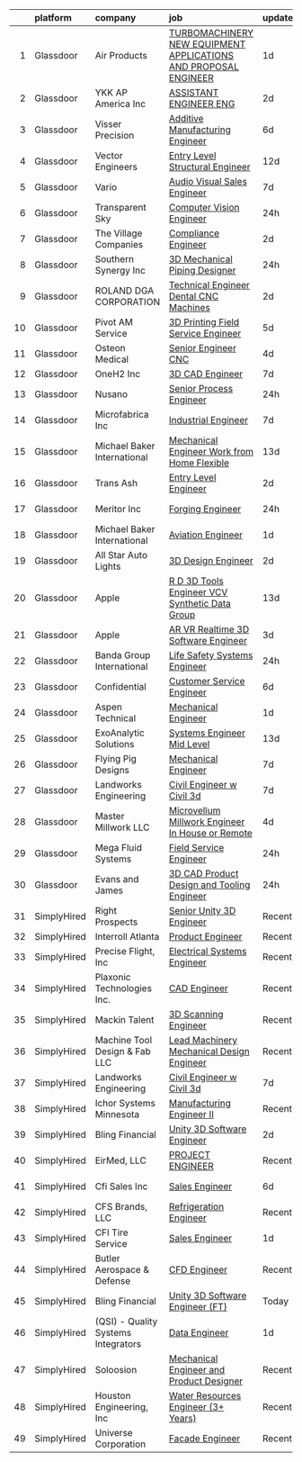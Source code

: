 

|    | platform    | company                             | job                                                                                                                                                                                                                                                                                                                                                                                                                                                                                                                                                                                                                                                                                                                                                                                                                                                                                                                                                                                                                                                                                                                                                                                                                                                                                                                                                                                 | update_time   | location             |
|---:|:------------|:------------------------------------|:------------------------------------------------------------------------------------------------------------------------------------------------------------------------------------------------------------------------------------------------------------------------------------------------------------------------------------------------------------------------------------------------------------------------------------------------------------------------------------------------------------------------------------------------------------------------------------------------------------------------------------------------------------------------------------------------------------------------------------------------------------------------------------------------------------------------------------------------------------------------------------------------------------------------------------------------------------------------------------------------------------------------------------------------------------------------------------------------------------------------------------------------------------------------------------------------------------------------------------------------------------------------------------------------------------------------------------------------------------------------------------|:--------------|:---------------------|
|  1 | Glassdoor   | Air Products                        | [TURBOMACHINERY   NEW EQUIPMENT APPLICATIONS AND PROPOSAL ENGINEER](https://www.glassdoor.com/partner/jobListing.htm?pos=117&ao=1110586&s=58&guid=00000181b36b75da9d937ed2728a9aa1&src=GD_JOB_AD&t=SR&vt=w&cs=1_314c74b7&cb=1656572573598&jobListingId=1007969130545&cpc=ECF50B846154F74F&jrtk=3-0-1g6pmmtgugajt801-1g6pmmtheghqt800-4e06a72ea2d98978--6NYlbfkN0AEVkFsOi_nmqAnuT6w7H761lIqN12_Jd97PaERi9O1flMFGPUqzjLB-G4-qZ4Fs8N5GEPiAmRLWYEHZyRKf3ViL0uoOnXNbIC8_SykOhXuWPiotFbFQX6ZhKujJcYRn62md0LCeHoMobUyAPcBm7DQ8f7IrwKAtFGdGGw0Ezde-X-dVkfvAuwLacVapbvc_kUZGXitFdxaV5R19IahroodneZGsNd4616UH_vhZYNuQ0R7IqeDmohjWLuvONMHEeZIXLC1MEftJMPMIZ2MfUTxivL3W6CdGU-5XKLc8igECKdUPAfJAjD64b7mHIkjzGVRBynW2pzAXXWoYYZHU5iI0MlcmwTjd2bi6aKrFuWEhW9KrkrvaD5wxad03ah2oPSkVNB296uxRh-x-P4oBqGj0ao8KZPzPs6B_YoFDpfoE3JXCD2NvYK48szKiw9q9fH4cUZKYZF61o--J6v2g0JNVswsYPrxjJwoFN17nBG1uGmOrLe7PcJ06AMjC-LBieKD3xRh829321UpZJH7fi36PQUNvDFYOioi8MveFhiwMomx8ulNFWdnPdsexmrnq_rcbifYyqFV4i27y1Ugll-oMwAoEnBjsvmVIZ4q7lHNKg%3D%3D)                                                                                                                                                                                                                                                                                                                                                                 | 1d            | Bethlehem, PA        |
|  2 | Glassdoor   | YKK AP America Inc                  | [ASSISTANT ENGINEER  ENG](https://www.glassdoor.com/partner/jobListing.htm?pos=120&ao=1110586&s=58&guid=00000181b36b75da9d937ed2728a9aa1&src=GD_JOB_AD&t=SR&vt=w&ea=1&cs=1_116be587&cb=1656572573598&jobListingId=1007965770496&cpc=F1339989C5CB8906&jrtk=3-0-1g6pmmtgugajt801-1g6pmmtheghqt800-48b51911692628fd--6NYlbfkN0BI31bWweEZYPXGNOwm7i37MOIPyHxVFdbdfjr5mbKJffvKON_c3ZovQhkM2eTgpmDowD2cIJd4VszA8fDUG7qB6tL_FPhjHj1uVC1VyIW89VpMlAg7xwTg978uuM0UsmHlEtrBu3MwUghd_89MGjo_t6v3Wkdjhj2NFBYT-jLEKcYtexUF6vp194pcXcjJsIhX0pxqX7dVmXW5VYZmOwuRsI5oMj1_0d3R4t5RK2v2TEB_m7u4mpGm4Qa2FnSuUfztSlDSsoVFvQZghbcYhJco2ilO_7-1IL_NkRpAIri-lAIdROpkig3DBvfPhtHxyl6yzdwDWdDChhwQ8ZKi1KvQWUXMPzXJ_7uJVRVEn25ooDezP5BNMXM-RN-mxf83d9eVH14EV_AEZCX_pXPu8SOgAKnE5uNR0By_DjQvuMIKer1-amfAT2iVk7tIdmADu_8iRhGoLHpshtV1NAboZ_teUQGnjCENuE0-w-EkeAChP5mRd9oWPpcHQAgVHGyxTXLhmq97wq0x5g%3D%3D)                                                                                                                                                                                                                                                                                                                                                                                                                                                                                                      | 2d            | Austell, GA          |
|  3 | Glassdoor   | Visser Precision                    | [Additive Manufacturing Engineer](https://www.glassdoor.com/partner/jobListing.htm?pos=129&ao=1110586&s=58&guid=00000181b36b75da9d937ed2728a9aa1&src=GD_JOB_AD&t=SR&vt=w&ea=1&cs=1_86bea9a5&cb=1656572573599&jobListingId=1007959851143&cpc=76BDADE3D6D9A820&jrtk=3-0-1g6pmmtgugajt801-1g6pmmtheghqt800-1b143b763c2ed193--6NYlbfkN0APToHrk7ILONyRglvlT3LJMO76dZGJsKlG8WQjsY8CqwypV_UwhZFY9VB4XjNAFXIF7B2J5aLrHkSYRZrl-TgiaiSB8uxxWPidEHcaZzDXonoujaCvlKpljCW8bOEnD5WhwYwFn7uFR9YlHOvdPTmHF6xfiUUr7M6zinwH0ZCUuWYBxTQqlifYmGZ_mOznfMXXHSJ8f4GO95zkoRCHC4B4bYr8pKsfQwfKgqaQgdMLoLmfHtr6Y4gXOm1QhEu700A8rGzqnL_fxgbzUdxfR2ELzI9Q8LYXpVSOAbTgUJ4-YkjSkMgHy_nC6NUKrQltQINrfKVzX6DhMY7nvKD_ZY7etiy36sSmBKs61C8l3zqs2VmjNToc6mmXpCsnByQ4qAs-kSzp_cA1Pddb_1PZY7sHX_Hbivg5OI10IDAMfISbdyf55aYzLbjwOSfuuK22zHOMjW5-2-f6l8ep57vz6Jei_468eouq1D3SkU86N4UlzQmM3Nh02Pdep5IFPtll3MJdFoucNQedug%3D%3D)                                                                                                                                                                                                                                                                                                                                                                                                                                                                                              | 6d            | Denver, CO           |
|  4 | Glassdoor   | Vector Engineers                    | [Entry Level Structural Engineer](https://www.glassdoor.com/partner/jobListing.htm?pos=104&ao=1110586&s=58&guid=00000181b36b75da9d937ed2728a9aa1&src=GD_JOB_AD&t=SR&vt=w&ea=1&cs=1_e381b94e&cb=1656572573596&jobListingId=1007947821583&cpc=DEDDE6F097155CF1&jrtk=3-0-1g6pmmtgugajt801-1g6pmmtheghqt800-26cbeb110c126e98--6NYlbfkN0C2ruSLbldHgJRxGqX58M4ekFWuaOJ1Xy3nZgzYPyc2Kz6crGAHlAQb-8CeQ9AT4EPo-K8-XoH6sZY8Fd-tYZiyzfhQ-a0F7gGwoh0eemrz2H0tz3EbMwur409SpsrpSFIKQskoayJInZx9Sg51VGGebyZTu_KeW8B3N67a7NFR_Qx4tnewXNtuyG7xSnt7bzwPp3LP2ReuJbLz8Mbo-onYnCE_4jRthJeViBsfa9Tc0-Xk_f-QSaKTGj0Ptn-L6MM0fL88k3CcEtyzk-dk4dQHy7eoX8WHkO1f0yT3RjXclbtogb2pK6pkmtHFenOQ613xoUhXVnVVHmzJCyvYYspkTnCeTRJvWk_v4evn6xL0l45aO8sxFgwaFAE6c3vNolSCOcC2HOMSwIEnzZGJjRG2uugpnACi9FJlDqIpkDLTiURnKIsO5G9iXJXu2IZ-T-WgCZIyu9FxYzmAQ9iReKAXlg0mhDrK3BNA-h3qWhqxvG-kBcYdQhds6pcMHmZ4fzgKjUo6AOf-oBuH62T4PAbmv4WmypN8DYI%3D)                                                                                                                                                                                                                                                                                                                                                                                                                                                                            | 12d           | Draper, UT           |
|  5 | Glassdoor   | Vario                               | [Audio Visual Sales Engineer](https://www.glassdoor.com/partner/jobListing.htm?pos=112&ao=1110586&s=58&guid=00000181b36b75da9d937ed2728a9aa1&src=GD_JOB_AD&t=SR&vt=w&ea=1&cs=1_822e6860&cb=1656572573598&jobListingId=1007957200554&cpc=400F6699ECADBFC6&jrtk=3-0-1g6pmmtgugajt801-1g6pmmtheghqt800-1cd875a76430fbde--6NYlbfkN0A4hgeKHdLyHgzaskNEvl2xXMVaueUT71iJOYpLYISQUMokOAxkb6e4txPs6f_S0ebvVT7mjiRIXvY5BrDZHvuKSsr0IpYfoC1TsAC_ZQuScOAhnEr9Rz-GRhmj27X-NIXUH769hQWDtwZmq8aVdcyqDKSjiBY_YyXgHRRdAo-w6Uv0R33OrIb4W-BpGXjT4kt1cZjzJ45IXga_7f3zx2c4oc2q_3ZVDh-O6Q3RaPwimIs3IYHCDkyi1rd8pVsLLWI8E1kDqNUXRbjp-DMXjK3y9Td8xKzPppslDRh4562O_1XOvgUsqL3stFPddyRrE1-6PxEB7JI-9oTirVfnbWct4fwuaFKsVB7BBHX9f5pButZW97O8SwIly1UaMDS93A5AH4em6BTggQmDilOtPLQJfKL1u-oGt0ZlC3d4nmplPrxzW1AopSIYKZMYpqbw1sjTaDTIBAjtRLr2G8_7cBNpX54vgFw-nojzkVuv1taymFkIZfiNMxdhhbW5UPzfdGFD4uXssYCBdg%3D%3D)                                                                                                                                                                                                                                                                                                                                                                                                                                                                                                  | 7d            | Remote               |
|  6 | Glassdoor   | Transparent Sky                     | [Computer Vision Engineer](https://www.glassdoor.com/partner/jobListing.htm?pos=124&ao=1110586&s=58&guid=00000181b36b75da9d937ed2728a9aa1&src=GD_JOB_AD&t=SR&vt=w&ea=1&cs=1_0f5cc058&cb=1656572573599&jobListingId=1007970834512&cpc=71532419B2302243&jrtk=3-0-1g6pmmtgugajt801-1g6pmmtheghqt800-a7866ba5308e0133--6NYlbfkN0DAwgduWqBP7ymGN-lTADpinz2i-23XbRAyg5ywqS-MDSdSZv42EfqfjQq5uKcnVmjWmaezyN2uX_RJEKhTHdjYCBFWchFkt5FFzG_vU9q9WYrgvrJfE2tqkykLgbbDFcd5zLFcp9DOQuwk7uG7MKCnQUjFaf1zurSE5NmiiYGQZqnSyOfh0FNCCGlpE-LoI7kKKcgS36mVmvdvtqWCdRLrkfkC6qI6GlP1zjIsquJ8osYfASXrusq64zDsCJDmiRAwXu26FatyXAaBxi2lo0uruJa5JGWRs9r-ANCY8YWW_tRTsCGyoU5rZVzb6HWG9MWxUyKyT0Yd4XifEph4O8_Jo-ejwg49LWAxYy_6mgL5DwQKKYqgqhR5tvAsV_VgDShjdzltbh50paI5mkx0nppmTWDwkvZTxnCCdJD3Bw30kjpWfYKwUhzxlG6J7bw8OguRqpOH-Rswk0SmBaGQCgQR0hhKJEPKlC-i0gFAIgDaQFXGfei5j-Zp35_42ehJ2YAyAHEBka4Ifg%3D%3D)                                                                                                                                                                                                                                                                                                                                                                                                                                                                                                     | 24h           | Albuquerque, NM      |
|  7 | Glassdoor   | The Village Companies               | [Compliance Engineer](https://www.glassdoor.com/partner/jobListing.htm?pos=105&ao=1110586&s=58&guid=00000181b36b75da9d937ed2728a9aa1&src=GD_JOB_AD&t=SR&vt=w&cs=1_fdd0cfae&cb=1656572573596&jobListingId=1007967366080&cpc=BA2FADFA383E202E&jrtk=3-0-1g6pmmtgugajt801-1g6pmmtheghqt800-beaa706f582c8dd8--6NYlbfkN0AGg1VZueiKT9tWCUHV5e2l2mcE5WYHjIZa47yRLtX7kiBeso7O08o1ImTAexH-5Fc-kJABLgOJOiffu-SjIUnvwqVTsnaCcbR8pazYVknqbPWn_X4Pwx5W4XkF3Cth75YhKCE8oyJREfWIOqp8gPqUNOdkf3taDZCmq0aCRPz6CatEr8RLoL3sOxFncOzabTNdT7DRsYM_nnfm-aKzK1T255lkg3LR4Csspb96IJzjOCBvHx3_czz2QTqLTm95nH2E8xBXDqUpUD0L4xHeKUETT96b0XlFb7BHM-eD1wGo_7ngx29KR2qbEJqizI3UcfyeRzKrKl6R3XGtHcVXVUjTeLNjQNjo8vPaSyNqV4GZtiSPVTZmgqBuEQY4Bfj8dozTHGkYgm22ywgW1ZBpm2FzomHUk1EHHUyMzBD3AQRz9fRafkghVE7XFr0vP6isw4ykyK32c4dv4SmaSVIO6oiPZL0StDg1oKNkCKuROuaxMLm4Wln9C0Vo0mOsPPpnWQ4BZmVBOelS6Ouyd7QQLU3M)                                                                                                                                                                                                                                                                                                                                                                                                                                                                                                           | 2d            | Green Bay, WI        |
|  8 | Glassdoor   | Southern Synergy  Inc               | [3D Mechanical Piping Designer](https://www.glassdoor.com/partner/jobListing.htm?pos=126&ao=1110586&s=58&guid=00000181b36b75da9d937ed2728a9aa1&src=GD_JOB_AD&t=SR&vt=w&ea=1&cs=1_fb17ca63&cb=1656572573599&jobListingId=1007971127924&cpc=74FD5BE86273CE52&jrtk=3-0-1g6pmmtgugajt801-1g6pmmtheghqt800-7f3280ff43c124bc--6NYlbfkN0AZiaPZyccuKjlre0e0RaBFeO48J0QExrO5hcuLctOVaIu_7Bvz8W8UENv_RUYHeezag_H9bQeY_M8AflhFjyqnvmB47Bnvxt33JU4-D0yeM4hO-nDM53TpsK9ZXfoaurCLdHxGWGIFMtCRNHhYqq1q0H-ZUYfvEH45Vbqv9fJr2i_Rbx5SqReweitl8YQgp3DmiQ2vRgmxZL1CwiCPVXMxnltSc5dHYb-TLqQp3mi2fQrgqgWh_cIgCw3RMadsLLnRNBCKvtLaWSfO71h2QbdVHduSemJ72i6sdeFqjMkjOzcLgmTtDPW0qBXoWgEDDyveTWeg1qohTTzkx9CQIC4cR84uJ5UGx__-P-FqR6iprPFRWQ_rv1V3EAJwSn0CUp4A9RgvP_dzLhtmjrGxOtR0P6-JjEeFpteBT16OYjjzHZNIwwJFFgPwiZy66TMCCOtRt5DDEwbIIcr4xlj4Mm_6FCaOx0V47Pk5V6t8dV1IlOMqwYUcEt2od7jMlOGqDnsDTZ4KIJ6gUQ%3D%3D)                                                                                                                                                                                                                                                                                                                                                                                                                                                                                                | 24h           | Decatur, AL          |
|  9 | Glassdoor   | ROLAND DGA CORPORATION              | [Technical Engineer  Dental CNC Machines](https://www.glassdoor.com/partner/jobListing.htm?pos=115&ao=1110586&s=58&guid=00000181b36b75da9d937ed2728a9aa1&src=GD_JOB_AD&t=SR&vt=w&ea=1&cs=1_cbca098a&cb=1656572573598&jobListingId=1007966701184&cpc=D1854919426062D1&jrtk=3-0-1g6pmmtgugajt801-1g6pmmtheghqt800-ccce008de342f90e--6NYlbfkN0AthqzQusMl8YOgigieeLUwq8L8rqIYCgJsh4h7V-_uQUzY564cL5oHFDhuxv6jmkqB0GniHrdzSqZBF-ZVIvenoxy1wHzrnYmGFq-AkOUh4gMG8EotvW-ef1T2rfKWh_PIjYueBw_H2ALesezizARRIhgUEnhMlyKwN2avnNq7a9CD1h2M6EhzjxbP7X0L3DXJkpOW792or6U3qkQOTy98w4pMyN02zDS7wlMO5nCPQUI_MDdmg_LVdr4ZFeBi0Rmu2Zw-iU1J0HW8e90U3sqKoET176VpMz0cgbQR_ZZqslxUN0gi-eu2cD90SGINYGxw1UNylT2nM-KxuasI5r0VWKaKIi1crjaQnypD2hpUnux-5l9qNoPxej-7t1zs80FPaJAjeQnYtgk41_D7JJuMGitMvWgM3guDR2hrlGtqjowWHanB-52Ohd-6vB2zAtk8K96-c7oeURHdvgzurcvWs9WwWIg8bKNCA1YNC-T3iPLctmFJxWPY2rwhzwwHMEmlj7XfOhoVIg%3D%3D)                                                                                                                                                                                                                                                                                                                                                                                                                                                                                      | 2d            | Florida              |
| 10 | Glassdoor   | Pivot AM Service                    | [3D Printing Field Service Engineer](https://www.glassdoor.com/partner/jobListing.htm?pos=110&ao=1110586&s=58&guid=00000181b36b75da9d937ed2728a9aa1&src=GD_JOB_AD&t=SR&vt=w&ea=1&cs=1_facfdc5e&cb=1656572573597&jobListingId=1007961993067&cpc=16C99676026A3978&jrtk=3-0-1g6pmmtgugajt801-1g6pmmtheghqt800-40913170a3da52e7--6NYlbfkN0CbX9TDMZUUYUADwaBp8_hVx-p1QOZgnaSDYdV2Hdg3hfIq0c3kl3MSXi8ads7ToPzuq025CtUrL6AsoQwDmlOcbOtjm8ANPhxkHLaDy8Dggm5Gt_Omd30yyQzJCyPR4sbOmhLL6LwQtE9OXEsViCNFkMa_AZ-3FQMtOgvIr8oPIzByW5OgIzK0NlQmorG2yf2m8SQpRiVZA_a21Y1PwEvqn2FqjG4AzQsbmPjVvovoW3ea2HZ4JpIZ9wc6lfkmhvfWeil6iUN86UqSukSKGsBQkaHzWgO4vFvnBgDdJRxq8iZRW0CdeQUNfZO-ARKiNw-xnvKmBliLniyGyzGyHwc5ptsg4qr60A7tjHHAfo91fHent9kX6vKgehbUfZHN9_Qzw9Ppl_4VXKmiIzZZGw4yKgMfLAfOoD3GZNm8KgElbPklkMhGhgLpBnTzozW76dDzvHq97cIAGTs9FcDaFEBitTqLoeHz26T0fL9ao9bKS_KmlxMmH9-T5dFGjqm-c9-m3AvOaC-L0gFjNc1XHFsz)                                                                                                                                                                                                                                                                                                                                                                                                                                                                                       | 5d            | Pittsburgh, PA       |
| 11 | Glassdoor   | Osteon Medical                      | [Senior Engineer   CNC](https://www.glassdoor.com/partner/jobListing.htm?pos=113&ao=1110586&s=58&guid=00000181b36b75da9d937ed2728a9aa1&src=GD_JOB_AD&t=SR&vt=w&ea=1&cs=1_99d95b01&cb=1656572573598&jobListingId=1007963499968&cpc=7B55E3DABFA2D45C&jrtk=3-0-1g6pmmtgugajt801-1g6pmmtheghqt800-ca2d1e00888731b5--6NYlbfkN0C2nRX7LUWZRp6p1oCrkv5-wvw4qHFDa990XEw43leP6-sxukUP2DuP45usDDGHRTzDRw1zJv3HIX4cGCgnMQJisYzvTe1_LemaGMYi0dOU_G4mgVoZaYjdCZjz1DtnsbNiZwYvp74DbhLcZk_aAIIBBE2EDEJ7Cx4FNDRyph85Vb7qT1j0IvBKu0BDR6PV9-oowhtToYZYQQKmf3VZA7Yvvcn1c3narhR4rFN1opSEYCOcj0cV3xYef7jEyvY5LX8dwfsLqQONFgY3r4MZWtLd9v_OZl7eQsVglLzamwHTPQWGR6QMJubl4GDYb7uV0VgMZ_6zzLvIuCoxTbZmrvV4r0KX2bztqeqhaXOZ2Vv1jG4jMIWIB--HL_cd-CDpu-SBKd2PwDK89XdVCBYnq4lvKZanDq6hm_l0YvZOqj-k-W-gidz0Tjhg7gjzSeO2jTPxoXEKWvTnHe1Yj00bs9e8BWEKTMXATQ4prJf7tFC7S3xE62o6Gpgkv3T9bkY3eY3uSH9YR5c6RA%3D%3D)                                                                                                                                                                                                                                                                                                                                                                                                                                                                                                        | 4d            | Irvine, CA           |
| 12 | Glassdoor   | OneH2  Inc                          | [3D CAD Engineer](https://www.glassdoor.com/partner/jobListing.htm?pos=109&ao=1110586&s=58&guid=00000181b36b75da9d937ed2728a9aa1&src=GD_JOB_AD&t=SR&vt=w&ea=1&cs=1_fb1f8b1f&cb=1656572573597&jobListingId=1007957368906&cpc=5F8B9684766EE3AF&jrtk=3-0-1g6pmmtgugajt801-1g6pmmtheghqt800-dfd618b7c180391f--6NYlbfkN0DSfZl1X0QK-zmVq67bCieVP4XLrROAZV9Y8StZtsmr1H244delD7SgV2fRNDocZo_6I2hk-7Z_Nuj7vjIDMvBg53Q7Jmv56-ComFtrVYhpcUsyC1ulvVmJSGdMM3Zc0NsbgJAC5cDkkfbV3Gt3UnH7pQ4a05ZVyMfUna8GbdCpE1eGtovy8TkbbfdHisKG9aTAMqp4lKZqjLuVPSFHc2cpb28kws_cEImm25YHpvGrG0hE24SabjBaDB24OJpyM--zpoU-UuQiINFVJ1fahlEIUvucWrqY8eQ3dAuyl_EXhdhNw7NXtghuWgCEaDd4RdrqTDhMC7KOmUvRvpvOBC3MXb4VzaA36e89z0F6UZF02FaaaGR4_AgM7LNLugGIesPmBDvCcYBXg0UD6ket4z8KzbW_85sokTWefLKtER9SDj4uNNebnI-WbJWxaYHpAaYDEnd1cNT3LJ_7aRV987gZBfAqhTbsZv1h4rr3v9wFv379oUkReHxscHE1jphzILwMP7_kR1LhlaNj8zN2-jkvoHtmBHm25znFnyvEEH5DyDv8L-r9Pn-J)                                                                                                                                                                                                                                                                                                                                                                                                                                                                          | 7d            | Hickory, NC          |
| 13 | Glassdoor   | Nusano                              | [Senior Process Engineer](https://www.glassdoor.com/partner/jobListing.htm?pos=119&ao=1110586&s=58&guid=00000181b36b75da9d937ed2728a9aa1&src=GD_JOB_AD&t=SR&vt=w&ea=1&cs=1_64287242&cb=1656572573598&jobListingId=1007971466557&cpc=7E331B339EFC28D0&jrtk=3-0-1g6pmmtgugajt801-1g6pmmtheghqt800-e20bd47e9c6f567b--6NYlbfkN0DsucRK6ZRuNSj82F0B7HPkIuJZqluHEDstyf61PFTaFKDiVaVF-3gAMYoYM4sd32hJdlgDeZgxQfgjvZ6joATg1QtlJ-OHrkR5BAtlDrrG8z9UdmC2byndHdnf1jTSGhZPwQ7Fb2-25ThNdDe03wzaM6kD7qQ9m58zxEnP01OHaD0ZrdlZwowQ_8r9KzU3ewkFx3V0d39ayGxngKpZSI9ECaTxMbKbWvMkO51PYR0SpZiTS-YxqzGc_bHWAc2KB98fKOu3fJVQZpAp_dEmVBngvm37toojRL-O4i1tGtKTabO57ipN2xWwvbJFQmQf8zvkH7BSgUOyTU06cTyol-T1-TKPjLAdViW-SxwPfjVHP6BeBn3I_dQgirsxx_c0D8vsHI1ut3Mjm4ThD7t4j_vbNR7-BXKN474c5Q5VxX4HAGUZ3ZIwV6tcElaf9W5NFWbefV4GxQJdOph5L32Q-3LLXZFf7pH-1D-Nj9ehMn9zZWq4aTZm2jvHi9Xwb19qg14cofvPOpp3xA%3D%3D)                                                                                                                                                                                                                                                                                                                                                                                                                                                                                                      | 24h           | Remote               |
| 14 | Glassdoor   | Microfabrica Inc                    | [Industrial Engineer](https://www.glassdoor.com/partner/jobListing.htm?pos=121&ao=1110586&s=58&guid=00000181b36b75da9d937ed2728a9aa1&src=GD_JOB_AD&t=SR&vt=w&ea=1&cs=1_20bbf502&cb=1656572573599&jobListingId=1007956973124&cpc=EE119509A2DB00C7&jrtk=3-0-1g6pmmtgugajt801-1g6pmmtheghqt800-7492ccc9b7941be8--6NYlbfkN0CqQbbPGL75_Cm5xQ9Mv4y80BMJitptbBaOphorvEhQBtuhpMrLgLCz02o3uHeGTSgJiHpX55DmfDN4i0OVnyYOO7h21_pCncteDNGyMLyacEkFo3dRQtOLQc_WwCI5tWWocWpD_fF0boI5hcWqjtViZY_b54FyWVR3_rf9GWaK8DTd-8PpDQ-pUlOpuBc1b4-kX6tG54mGN6m5FddM0CDVHbtYe8fu0NYdnKfvNel9CDUvRHeX4A1TBV56oDdvK8iovirDwcm2Og5QldOAi6LkAOT7xnB6kbIF4F537EdTXlm_TCVSA9UJwHvcRPATE0-1nPRVLVXZDtwYG6m4HPBjOr84-q5uER0oT1f21uRN6_9XTWilvfliEstH_3mJdXHJPC_-Z9xc5l5UDxxoL1SX1BGKUMpQ0VsW8OtXjDu1m_NW5nph1b3RzJZ41hIb6497MQGYpXG7875xry5029lYgIrBMFxH1FI2rCjLyKxFUxPZE1gJMSIFycLgrpCnRRAb9Zq6nH7E1A%3D%3D)                                                                                                                                                                                                                                                                                                                                                                                                                                                                                                          | 7d            | Van Nuys, CA         |
| 15 | Glassdoor   | Michael Baker International         | [Mechanical Engineer   Work from Home   Flexible](https://www.glassdoor.com/partner/jobListing.htm?pos=125&ao=1110586&s=58&guid=00000181b36b75da9d937ed2728a9aa1&src=GD_JOB_AD&t=SR&vt=w&cs=1_81e8d576&cb=1656572573599&jobListingId=1007945113445&cpc=F583A5AE0DDDFE3A&jrtk=3-0-1g6pmmtgugajt801-1g6pmmtheghqt800-f3a79dc09467ea97--6NYlbfkN0Bw6-PCJRpRXGAWvRKjRGO12LLkIPLF8Mel29qcmNmjc051Zg1Fu4MVlztxQQQgvSNbWY13EtsEt9EP5KCTi6E3ubX_v866kTxmsvkY7ALfjhtyY4VK0E3L3HuTe8-GnWtR0jh6TebFeJwmp2i92foQ5S4NDoQ0TOgI8LcQNXGS-ekS--GMIeQvqtzlKuH-_v2VdT0GUDpi2gCTsbZW1Zxqi1vgo8yPpt5hlMFFnvYMDgYLbFzYQZV5XhI91gyMr1_0rO7soioXaQuXAISX_93wSwjW5pEJ2qkI5c91R2yNrGBllqccNjCa0j4p8gmbavePePdUdYeDXuiLGCqsOHTQLyL7aZqXdumeyimlNcyHBUuD5PK8V1tfp7WT6h72NXU6rx7rLm30VSk9qze0v4VXiHtRj7VOuVzXk4HVFZkZ_Zm5n57fKaxL1Kn8rDTQsqVkF5k0Qas5JwkFg9ZNJWHQbjjckP_s2o_npDaO10f1dMzB0GclJ3tX_vxRP_7KYHHN4wbElPyrJqG8TKXTQcfj)                                                                                                                                                                                                                                                                                                                                                                                                                                                                               | 13d           | Lakewood, CO         |
| 16 | Glassdoor   | Trans Ash                           | [Entry Level Engineer](https://www.glassdoor.com/partner/jobListing.htm?pos=102&ao=1110586&s=58&guid=00000181b36b75da9d937ed2728a9aa1&src=GD_JOB_AD&t=SR&vt=w&ea=1&cs=1_63c2acd0&cb=1656572573596&jobListingId=1007965707935&cpc=0146F1F1048C9FCB&jrtk=3-0-1g6pmmtgugajt801-1g6pmmtheghqt800-dd5a9142dd8f976a--6NYlbfkN0BkiKdFgZ8hG55hkSlgSGdsUeAU0dL3IZ4QSW0snDOG8vDh5zgye-Vfpccs4UdCZj5UKxbcQufdb-G0gPe7lymSB9_kK9MYWtx44mFJi_PUnYeG9luFV_-te4kTU7dJr9CGPMcqjbFwEks6YLC6a_JVcSs9Vq0dj_phrj7nX7qHPlclpC40D7R5jzirUVbiSBciiukKPXJIZFB6G2xq8r8UdIcS4pmA5ANxFD08WTn707vsbMbQPlEwNHJnZaCgsI8IpOzTmi9XBZofLUJpGkH7gzFf4DAnQ4dwmvkqCJR6Oq36vVKwbQmEF1Ca2_GaZjV9vVpV39CQvPAmFCknBq3KKulLVf9BtlWyL9xASrkJ1WUziz3-rWVZdYhLC2dBOhTUavG3zqA7evx6Q19wdoOUGwdAFVKLX3PeVdH-4UaS_rNaezTiyhSa4RHny9gZySNYThIy-fuu7vnB7lvC2f7EbkxzoFX79iY0OukWYIYbdb987IxuXizkCWmz4lnX7TP9JNUvgcJl85mF61oIjYfc_h6evlfQjMSf503UtCB4SxIF-zJS1xc1)                                                                                                                                                                                                                                                                                                                                                                                                                                                                     | 2d            | Cincinnati, OH       |
| 17 | Glassdoor   | Meritor  Inc                        | [Forging Engineer](https://www.glassdoor.com/partner/jobListing.htm?pos=108&ao=1110586&s=58&guid=00000181b36b75da9d937ed2728a9aa1&src=GD_JOB_AD&t=SR&vt=w&ea=1&cs=1_bd656552&cb=1656572573597&jobListingId=1007970590215&cpc=9A96D6093D59D0CE&jrtk=3-0-1g6pmmtgugajt801-1g6pmmtheghqt800-3de6ccace31021a5--6NYlbfkN0AQ7rn-euR2oy6nbelIJEQuDyp1vhACGiSFh7etB8tnTUv4KVjh3Oh9OY2RZhmec88xJr2ORS72PfQKK5quMXDqWKWo_EBjvh5VHzT9u8c4d8RBOKZqFY8tqlStI2XQle8e8YEGur4jggBoJNU7mZQmI2XgG9CGJ9_I09GrIWyTnWybt3a5kP-6gdR3jRnOenIIskNL4aK3LmITJFggy9tQRhfbsOD5roKnUMOlocx618yclNyPkH_DIFAzSPf6yPdUQSLmGN2mbBxMsLmYm_ppiG9Q6hUe3SMZhxo5TdPdczIncn-T4JA-epNENhceH-PCLz8mquD6YowykRkwLKPa2Sno5txf8PsDTHdAEXp2dy1E_s8FpBamxc5XLFde7Lyg05WRd9HuO7UR3wcpP2hq4judNZi0xa7-Cm4SYR6o4yBfKGraMDMAsHmPk4YQqPlQ3QEyrX7mlHkRkcNBT3BL6FnAFZSCK8mbF3s7jcEROSbwfC7kjDATbeSiY5Ird3oM5T_RUgV8gg%3D%3D)                                                                                                                                                                                                                                                                                                                                                                                                                                                                                                             | 24h           | Morristown, TN       |
| 18 | Glassdoor   | Michael Baker International         | [Aviation Engineer](https://www.glassdoor.com/partner/jobListing.htm?pos=128&ao=1110586&s=58&guid=00000181b36b75da9d937ed2728a9aa1&src=GD_JOB_AD&t=SR&vt=w&cs=1_9a726792&cb=1656572573599&jobListingId=1007967822970&cpc=723ADC3DFE402989&jrtk=3-0-1g6pmmtgugajt801-1g6pmmtheghqt800-f8f09e8f24b34468--6NYlbfkN0Bw6-PCJRpRXGAWvRKjRGO12LLkIPLF8Mel29qcmNmjc051Zg1Fu4MVlztxQQQgvSP2dnYjanfDZFIXd3tiVYF-mfAUhCx2XSfvWaIOvC3zCYz5AwpQsml8lReAFWxzwzXqfKUVoSJIlPtxdCzK1B1JAmayZaF8UKtYPXUFgKMGnpKtIgf0cfMzY8s_PVIj0tG7HdIvOc_0YAXq6w4W5pfPxG7jPgf1iFAz1Quj2e67Bruv42XgwdArPizZtSlnF39t6AphxEDxPNooxnuWKTwpndCEh3Vyir8JclNLxvrnARHnufYqgIKOr1SCQXoEBWlhxBemYm1rwlkYvCSJsB_syZyR00BFasZzH8mLXTfPbRKx45ETByA7CSXebZbKzCNjXToY0LSST5NJEJ9iQmLwVBfUbWMukvGNTJ0hHLxBJlFCCeNAkxCMH2aB5GV2kQHa8P0eRZLJGivDS8UQligNpIOD28UNfSvIXc4pfWx7yMUd0LzgQ8Tkhkahv5I8Z6qW4zl3g0YkqJF8j_zw5-U7)                                                                                                                                                                                                                                                                                                                                                                                                                                                                                                             | 1d            | Columbia, SC         |
| 19 | Glassdoor   | All Star Auto Lights                | [3D Design Engineer](https://www.glassdoor.com/partner/jobListing.htm?pos=123&ao=1110586&s=58&guid=00000181b36b75da9d937ed2728a9aa1&src=GD_JOB_AD&t=SR&vt=w&ea=1&cs=1_8d9c18ac&cb=1656572573599&jobListingId=1007967052091&cpc=59DF70BB7E75A6DF&jrtk=3-0-1g6pmmtgugajt801-1g6pmmtheghqt800-cffdf2be661eb227--6NYlbfkN0DNAixezUniKQZycpPXM0-5F97y6CBea4lbvYQsfLBFsW_ovkE5V4jZ5FZT9Ga7kq_5UzWiy2uiCEQKOMnBTjrR3vnflLFiBJxn8cjEMxawymzo4y4SOHza8FCvy_6qUtTqxYmGyOt3qjy7D8aoWQq6bvI5V16BD3dtNFJNWuRm6ZJP_BYrGMWNeIiesqg-YU7t1lhqPk37AGzEkAlZWCZ2JhvZs_2wt0EF_Yn0ZLYY4AEf2dgHOnS6SQYa61dXyTOMzkSoI0mMjvxG0ekr4kamV9LJiHFiCoejwCWGmOHgaJuKTmEyBtYC3y4s-YsXZ-RYez8SSIEpaH6_p-Tas31KNqX7QRrOrE_6IxTOMUoASCjzwwDU6A9uvNxKmM2LI7TlIsXtYgjBEZOQU6YazUsMBI8KhHCjGzbsU8W900wHfP7XXezuIN_jn7zS0oE5zGI0SSmkIea0_4TSnv0PL-1W1hVU0-F8x-09rkSf608Fn8nPJiyO9S3Gr-yizjvhdP9k7qemLlB9BXx7TOiseS6-7Dr8NgqRFIsUHzy8RSU5Gob6ToB1k5ncDDXSDoR4yhxu0fFhRwO08ROC9NXxpXYAS-3uean5-s6yagA0_t3OHSscNbtXZ2ukB18oQi2f95RUimqu_HZJ096i95WlgfZaPDohN9JRvPlO2VtsFzaBIkxSzmjp9z8kjIpSjKLhDRK7q9SyMsbEIRqBS_8eAsRDMPVcbLR4V9P2fUfOWCDmJwWsro9Ne2glCdLWLqBRB9L8L7a9WB1gRQ%3D%3D)                                                                                                                                                                                                                                           | 2d            | Ferndale, MI         |
| 20 | Glassdoor   | Apple                               | [R D 3D Tools Engineer  VCV Synthetic Data Group](https://www.glassdoor.com/partner/jobListing.htm?pos=130&ao=1110586&s=58&guid=00000181b36b75da9d937ed2728a9aa1&src=GD_JOB_AD&t=SR&vt=w&cs=1_28c37f26&cb=1656572573599&jobListingId=1007946396263&cpc=56C4EA4A1A191A49&jrtk=3-0-1g6pmmtgugajt801-1g6pmmtheghqt800-3b0fbe4ad5e473dc--6NYlbfkN0BvKrLyj5gPmtZO9T8euul8TCxuuKNOtzRJOomxnwSEodTz2Bc-sPZl8WPllYOnI2iSUe3Uuef5NY-X4D3VToVV5esrGqhzTuYJpB_1-clZ-g_IQx0m45uz8IH9uf4qiCYeiVlRhdwdDvSnJ7L3mdinWgo3SyMnT2e77bXER1AMHqsT8HNMHZ6YyH_D0pWpJ2D08iQ1mzUkqnzUPRfJzbo-K69jhev_boTGDhCQCN_SpObn9siuY29rBHrB-o4ULXI3yO7jh4jMxkwRxSFPZ5mXw4aT8qlO6gyRU6kU2K_yZ3UyDUIrL66DCC-pHMoKi7Sbp_2OLGS8CrZE8Dp59VOleUBAnnex_rKrRz4vqRfVb49VGX_BXgfwBaR3gCt0MYW3sidXmCjLU3Lgmt3FncCr_Wmd6EZZaPk8kivEcK0WUxBxwyCuY7hz0WrskY6PcX6NTpanUxsLi90eimfV2pScDc3H4dC2L4wkvBPQK2oeM7qidjtAv8cCbw1kCLrlv7aQZwehUgd9mMGQj92OSRcBpsA4qT9W02Q-NCtztvf8w0-1Kekx2X3fCEeEsniEYkFIKekJt04zd1AHG2hr8VPb-AvJuCsI9PfpqeLnOkHdT2ot776LNz5Ie3evaoSaSoiimBNlhWlhcONnKfNp-rYbnbtcnpkTY_r4vX_uKvmVUJLN475jqN3qPAhBkITIYPz5meM8ASFYMT7s4aWvZX4YCzbopkOoiGhPQS4vub4eqylEbeffHN20ExO516ljGwh0J7EE_sz1avxb8k0200zmyrZd-kfxBotBdUB9dwt9XBLe-SLpxlngq4KKBCHFufwR9gLEr0uvXkq9ycqqvE-Q9cWR4Pp_udpQkmuccdHmvZD8-25w5naKvtP0FEKCsN9Q000sfYaQJ1zI0TfCA1If7EMRspjOy_D5mAML5so-KohsxYUOWOyV_nwbdujV-tStL8kdNB_fzCD_y_cT3z-eDkqINDScZeY%3D) | 13d           | San Diego, CA        |
| 21 | Glassdoor   | Apple                               | [AR VR Realtime 3D Software Engineer](https://www.glassdoor.com/partner/jobListing.htm?pos=127&ao=1110586&s=58&guid=00000181b36b75da9d937ed2728a9aa1&src=GD_JOB_AD&t=SR&vt=w&cs=1_47ea7796&cb=1656572573599&jobListingId=1007965233459&cpc=451933188B21919D&jrtk=3-0-1g6pmmtgugajt801-1g6pmmtheghqt800-ede1187821f73b81--6NYlbfkN0BvKrLyj5gPmtZO9T8euul8TCxuuKNOtzRJOomxnwSEodTz2Bc-sPZlPHrT5BCwu4S5WeNVUwKGpfqzWlzyR3V2caoCye9qtgB8dvgcP-hWUAXK1ZSZYo5AcsSqJcPox3-0oRBJHe_e0Qm7USiH36YTqbryWVJwDqN6LCX-FBc6v3NFxGi3AWeEsSz4E_gZKdmybdyJUi6Z0yK7WUTN4Rq6fL5K2IE2yFLPmXxomaot7Vrh3LEyvlyftloEbS4Ii6GURzFBJbxtDs1rSzZDTCHCZQMmMAlhkl-4YcF9pgMOQa9iJ0DW8_qsU1U9qNBUK66IOPYheBUr-Z68wUxGhlW7K6LiooeUEiDGeA4UhOvyDLmCps_6x7gd0P5mLVTp4UdqCfV5NVukDP1z6YdHEa1ZoVtR5Gg80rKVaO5RMn5JtRzg49H8NdS6028Y3BhEJ0hgdx-sh7Gr_ccHvZNyrRAyU6CpqBYfB3aHOxb3gQjWiIv5PzfeJ9gU_ayiFn8pGSAxio9kIn_PdO0zBpuDapq9HJr-dlZLv8aBOuwuJOmmqylgr8n7QOZ5L8JG1dSt-W-i46eCoX_H0sQqNSohaYd4lXacd4W-F0D5fMJ_CYZUh31dgsefZQSbVJLxubcStXrS-Nb3h3x8zn85lesr3aI4GZQTlk5rFul2Evt1wx8EG587Sf0pSsCcNV_uH2VORcq5lMbsdyc1AC4TmdbzxX-a3ch-B6eUkfthEcXHR_KMo3KNaTsLUKAjMx562GQIntwat8MKurtb1_ni8IihWOnGxvUYhRPgGQ9Sn5p_Jw4YAt6nAUGcizXTNkIDO423hCjTpea7YwbajIBq50JUDzYuSUl_LlK5SEuO2zfpjCTHsF354pA7a7PcHW3Fyxh3Gr7S87THfkbnyDmu-voINyR0Lw3vtyrDqIWbTKyPGygLEDlCGC_5V9SNrLmO-PMdnphEVlRinuSzkdialZTF9Lx9)                           | 3d            | Boulder, CO          |
| 22 | Glassdoor   | Banda Group International           | [Life Safety Systems Engineer](https://www.glassdoor.com/partner/jobListing.htm?pos=106&ao=1110586&s=58&guid=00000181b36b75da9d937ed2728a9aa1&src=GD_JOB_AD&t=SR&vt=w&ea=1&cs=1_e23a5cad&cb=1656572573596&jobListingId=1007970811439&cpc=33558FB01ACAFAE2&jrtk=3-0-1g6pmmtgugajt801-1g6pmmtheghqt800-d8cfb6bd8e996915--6NYlbfkN0CvahHJL5dpwIe5nlYo2UZJB8CTXAEl9vJAxrd3EfdRQTsMSQezOrtTzfF2a6_637QPJTDB6RMBwHsDMHbUjaXdaOth4yGeZnn-OFt1R6C8BC7cTc_cPfVw3WGLNVXIDwM8SAu375hSIjHpVXqXnd9YtBsTWemgyO8OI5Ld41zz2NHWZ8edWmwbkFad641L5cEXWEO8GkG3lNfbcmijuwvddWRcxKOfeiCbpmtGtBedzr3OqJcFFRFZFDmxtmoFtRL6lk8nBGvLZo7iAmxHRV-T6JlS9LHZRSeQqwR2mHHN1941I86T6rVOJQK0UisId4fKxrptGYKOj_JdOSz3iO9NDvcH4Tnhkg4ZARUnXBPCkL9ci-526EHr4pykgCbwEB2cU-6XaOVRfg2fzjH-GPj8vXlA0GXDAqZCSWHWmDb0CxPIqA8ZOlhytjTPlI3PQc9IN3_OLVzh4h0OCekaEMXE24pnIkq0gyttzUKNLJ_76jks1rppEZbDR_LFoEFjSpApDAZ3sVCaxA%3D%3D)                                                                                                                                                                                                                                                                                                                                                                                                                                                                                                 | 24h           | Phoenix, AZ          |
| 23 | Glassdoor   | Confidential                        | [Customer Service Engineer](https://www.glassdoor.com/partner/jobListing.htm?pos=111&ao=1110586&s=58&guid=00000181b36b75da9d937ed2728a9aa1&src=GD_JOB_AD&t=SR&vt=w&ea=1&cs=1_5e899bc3&cb=1656572573597&jobListingId=1007958972591&cpc=80B915E8E3483F7A&jrtk=3-0-1g6pmmtgugajt801-1g6pmmtheghqt800-3f7d04465320dddd--6NYlbfkN0C4WL8Q391vwf5Bs_0p3sw-HxYQMbbT1b8Vq9i6dda3-h9o8J2TRRRAjbumGXxDG2N_6B-JA9irz3hy-1ryE28RfXfP33v0XcFc4TuqoxG5TM7lrCfY6VjU6TiCPal-kSrVQEIeOkc3sMEI1VphhxrOLo14JMf7cYwknisIb2gx-7w_uNU1PH3LBzjg9tTnp7uYxiaWw_ZuPEuP_XSOE80OEf2U6AQITqpSICw66ZokcIvr9iklIg9eGwHHeYRKUl5M8Z0-r9EOvA6dsGCGsnf0oTfFnIUHb8vqOwm_tb1r4wj3s2_9-HMqEoVNDHLgqcQmuVTpWPQdtbfXPyhiMDEIt6VMsAL8OJu85XMlk_3tvJcr2UDSsWdK2p55dimNVGf5ljmB6vPZ1zq6z7I88QYaXBrz7-RDcsKndRMRxE22sj0j_PaA3bD4Ds45SbIIGf7Fs-xh9j-QjQF-ChZL4zzTyPBTbUw-KW71CvYuaXtFLDabiHuEpFu_ymzLWu6LE3vk9W2Foe-dGQ%3D%3D)                                                                                                                                                                                                                                                                                                                                                                                                                                                                                                    | 6d            | Farmingdale, NY      |
| 24 | Glassdoor   | Aspen Technical                     | [Mechanical Engineer](https://www.glassdoor.com/partner/jobListing.htm?pos=122&ao=1110586&s=58&guid=00000181b36b75da9d937ed2728a9aa1&src=GD_JOB_AD&t=SR&vt=w&ea=1&cs=1_d2e58c54&cb=1656572573599&jobListingId=1007968596988&cpc=9A35C3CDC9AD954F&jrtk=3-0-1g6pmmtgugajt801-1g6pmmtheghqt800-592fb238801767da--6NYlbfkN0ABtjAo_Cd9eQcP4NtkOrGXvb5zcGsxPiR_cDm29ZoFTxltPIHtjodqdjEixXSIPE_kVq5eie9fCTNRtezVtq-iQxq_MH28kSyPexotwMb1_z4_UBjndX_dh099SmKUAYUprEuL9-HiyqahMVzUNcZxNODDi3XvdpsFHPCBiKHP7Fev7YeM-qKu07qJpp-eiIWrVRMC2xKCWjAqXAlRMel_hGyS4FsYhEW-OCNaCzoytIKrE80tskWUFqqM4lwA5nG9InWjAZNIH__L4NwID04hDPbw4Sk0pjSZ_8Gu5yBM4p-iNkiwArB1DWZ7dSUgFU2qJJGpUCVW4_8vDYjB8yQWsEVpTA7bJ4W9Tc2BKQWMQJm53FO9cx4CU2oB0EZON1zoUHf611Bwnhtxj1C_EcNRwQuHp5HjJBb7h2Vkj5kGWn9LSShS0BwoUbJWUpPe75JExzgBtKfjH76DbCX0om3IebwK5d62R6hVZvXT3l3liaQxtUQw0GxBz5gwMQEHSSo%3D)                                                                                                                                                                                                                                                                                                                                                                                                                                                                                                                        | 1d            | Schaumburg, IL       |
| 25 | Glassdoor   | ExoAnalytic Solutions               | [Systems Engineer  Mid  Level ](https://www.glassdoor.com/partner/jobListing.htm?pos=103&ao=1110586&s=58&guid=00000181b36b75da9d937ed2728a9aa1&src=GD_JOB_AD&t=SR&vt=w&ea=1&cs=1_82022c65&cb=1656572573596&jobListingId=1007945511777&cpc=3CF1491716C740F4&jrtk=3-0-1g6pmmtgugajt801-1g6pmmtheghqt800-7a7e148e56503cea--6NYlbfkN0Azr2ievZW4enxiOTulu5H8gfi8xPg_tvMZL16RGT5tQdqrjLdjMJNN_p4AaxGGQRk7OH4kEqBRklAqUC26IZCP6qf5AxDZqt0WPHh1dvQ2_S3MCD4cwi_3fSKmK0rgqHCHtecz8lPvUYtUTQEh39RskPEcOff8DZ6MDyivgfKNGOONXmWRKzoihgrxWfy2UEtSvJFXJey_1aRPN2uXoytQgzPr2CZlXAiVKhq5PP7DuqV92FwmzaXmPr9jp0V1mmFq-ABO-JO8Sh8S--UcvufBRFB6U4OsPZMhT_X1MtWN_kkt5_t6nEE0txNNDjrJ14bJHGgRdAsrn91Gyvwmh2frhDyfqdGTtOeJrI6hrrXAOwuZqUerLSyLmsgxDkr3F5xp30N2Htnmmkt21-vDVJ7c9_9QHHSt6HOJP3Rc0zQ44IZwJOtvipsU6efLfH9fk3ws7X_xYqE2vWvGZworuxA1YKXsUY1F2Awp3UrNc1hu3PtKQDqntFWkCFHNb8-JEDEaa3EDihQqnjxSmzhrlsmqqorhrET_oGA%3D)                                                                                                                                                                                                                                                                                                                                                                                                                                                                              | 13d           | Colorado Springs, CO |
| 26 | Glassdoor   | Flying Pig Designs                  | [Mechanical Engineer](https://www.glassdoor.com/partner/jobListing.htm?pos=114&ao=1110586&s=58&guid=00000181b36b75da9d937ed2728a9aa1&src=GD_JOB_AD&t=SR&vt=w&ea=1&cs=1_c5f7c6a3&cb=1656572573598&jobListingId=1007956848253&cpc=31763034DC79FFE4&jrtk=3-0-1g6pmmtgugajt801-1g6pmmtheghqt800-4531e6543ee1c80f--6NYlbfkN0AZiaPZyccuKjlre0e0RaBFeO48J0QExrO5hcuLctOVaEe4jn3sP_uC987xu6SOxrmJMsBblcLK61ut175GXsThTOmmS4ay9JFltlE2z7hQd_Q1vCo9b4Hv_J9JqF8WcaGR-czFPum3Ar7_iEA9S-zkh9zk3zYRfNemrS1hQ13S4na_AkyTQ-XPS4Q7sTDasLW_YKJTCxGIZ6Pj0lqxOdvuLilRQiHRR51Iug7iIifxoqAKH-yBbTTsSHgNCHQNaw6E1E08IHtTwwyZLCgkgxUBkbXRASZELQgQh9wN8hqVvOtHZn5IOje015l1eQvM2l0D-fjSJs5_Lco3CApWOlaj8sUxBymEf2b5RCGAFdtr1FRL5gHmjdz5u4-dyZ1ZsazoiCFM9MC0-mm7flcbQFKJ80UjsM9tCgTNJLm3D0xyo_d7YKWyB_SuEStkvQ7Cc6DuLwVLmUIrG32gtHYr3ICyhtzui9Cst-N7tZIhwzXg7q8ND8QfZjDwtpXogDKth9M%3D)                                                                                                                                                                                                                                                                                                                                                                                                                                                                                                                        | 7d            | Broomfield, CO       |
| 27 | Glassdoor   | Landworks Engineering               | [Civil Engineer w Civil 3d](https://www.glassdoor.com/partner/jobListing.htm?pos=107&ao=1110586&s=58&guid=00000181b36b75da9d937ed2728a9aa1&src=GD_JOB_AD&t=SR&vt=w&ea=1&cs=1_c56c9c9f&cb=1656572573597&jobListingId=1007956703712&cpc=C6B4EF5A80B9F897&jrtk=3-0-1g6pmmtgugajt801-1g6pmmtheghqt800-b9d440d3b7debf77--6NYlbfkN0BTy4Vq3kUv-8E8fBOrhZt-7WJQYqv7u2ur6JnxlE7nq8o-KOwVTrpWe7rtvKpxG1r7M22wOZHY6zQicC9C_bKz_lj4Kij5x6jVO1L8A1XM1yECaXELrNt934mmcosBvoFvzAUcEdf32siR1K22aabswoyN5n5eu1c49c-MJnuX1XSwhhzOzuUfNqQTRwAD99ih-3euItJ8rbFJTiVhzkQeQ7zmgsWsTRT9ZwtDlH0jURA_0b8sIIPXw8LJe5Iz8QYm20rHGNAFX7nc0_bYMGrLb4JZMVLcrUru4Bg3d1V18OwjTjzlh2bENTKTTyJtsokdfPVXxH3-NY3WY_kkuNkDyD2cKeN84j7WivLQUkvKRSd2ezlJ7OnuhjeAd9m0zdUH3MZGOBuUvwzUGufrZVlabrjMJxsTqMQxYzCHBi2kLTKvR7IO0fntKGMmIRkh41EB06AT7wUnkv7TPf8HtlPaZ1d_wl8l2utYPuLQOwf9kJsDVKpJYGYHg_yIRlFTELfMO2GMYHjwSQ%3D%3D)                                                                                                                                                                                                                                                                                                                                                                                                                                                                                                    | 7d            | Remote               |
| 28 | Glassdoor   | Master Millwork LLC                 | [Microvellum Millwork Engineer   In House or Remote](https://www.glassdoor.com/partner/jobListing.htm?pos=101&ao=1110586&s=58&guid=00000181b36b75da9d937ed2728a9aa1&src=GD_JOB_AD&t=SR&vt=w&ea=1&cs=1_db79033e&cb=1656572573596&jobListingId=1007963135076&cpc=98EE1FEA2B126549&jrtk=3-0-1g6pmmtgugajt801-1g6pmmtheghqt800-79562bcb5307d6b9--6NYlbfkN0AsBLspfcW29jRgiQyJxMh0XbiuosXHzDF-CFXyT9ki_2-feNXzRTgquC1rNk-JMdI8xtIqhWjHm7SXK7jBsv_aUuGYiAb9w1B4iiewpg7uJkQ3_tZunubXI0tQaWC5_FwfR9j7jTTa2vEMTELODpVTGah93SJd8mZYS1hCmpaCMCahUgt2ljou8dYDjLTXaiKrMfnzJaRwGwnL1ee69TXbeUW_CONmVvj_bia9oos7QzuB2SqqpzJLFIEA2DaC7BLQTJCua_KaMioTfCtVp2dJJE_H60NWNID8SNeFQOk6-NRFsghmVh26Rf91mNboaZZ-x999DDaJRRphYmftERIflFeaV1LJpJDXlgwzTxjgXCIIov6AJXPXZVlU_nS9B_VvRP8pOZPdO_YPoVXyV63alvVdbnbjg6hS1lcwKbFaqL0zyJ4jkuIGBs7BLc6QHnnpsAv8vKEsgx2UbHgxVv9PedHuGeQOjQQ2rnnQJOvFz4Fm1uNrREGSnzrFwHPAgPLrQXVLAT-pUksaDSoZbLj3DsEK8Ir4KEugE8O_urIQ4w%3D%3D)                                                                                                                                                                                                                                                                                                                                                                                                                                           | 4d            | West Wareham, MA     |
| 29 | Glassdoor   | Mega Fluid Systems                  | [Field Service Engineer](https://www.glassdoor.com/partner/jobListing.htm?pos=116&ao=1110586&s=58&guid=00000181b36b75da9d937ed2728a9aa1&src=GD_JOB_AD&t=SR&vt=w&cs=1_df6996d9&cb=1656572573598&jobListingId=1007970350774&cpc=4D96B26B8347C45B&jrtk=3-0-1g6pmmtgugajt801-1g6pmmtheghqt800-fc1922dbd769dbfd--6NYlbfkN0A-m3NN7XArv4SisYG7qTT4zsFWLb6bOnDMgPA134DF3RKtuTH7n0ktf78nXDLVh3cn-_Bn3lgLPDXWUKroRK9Uec1XQKC75xfIT_11EzzvWSSml-C5PUeupJdxrNbWhggQ6Wz-XPD-LKuIrBvhGawwcUF8NlGYkaF7Gb-Z1ZOlrMF_eWkef5bOQ9qBqYGbf2F8h7C23ImCpuqEAw1OatpUPzTAmoy02r1dnKS1Nagq4rAxvzRCcEkYzMTDOFFezvCjX2lps1uYxW0pzzjN9arKCAsjbxwZcJwDOoXSuLKMmGLcJ6MpbCjz_vEOF8u4vQKklM6_9sL5_IdMo1S4gqRVn8aRIJfgUOcZG4BnvA91u_tlfZxGcRJzO-xVSkds3n1P4f9xue0CWD-qQ_Ei1wVZHCO1DmXk-kT4uGm29sBkuaf5_L5qYaHcduIDpRIIhvFve4FA94AArf5tfDn2A96Z38_a1Vw30yFwwSuarz-4sQ%3D%3D)                                                                                                                                                                                                                                                                                                                                                                                                                                                                                                                                            | 24h           | Tualatin, OR         |
| 30 | Glassdoor   | Evans and James                     | [3D CAD Product Design and Tooling Engineer](https://www.glassdoor.com/partner/jobListing.htm?pos=118&ao=1110586&s=58&guid=00000181b36b75da9d937ed2728a9aa1&src=GD_JOB_AD&t=SR&vt=w&ea=1&cs=1_d5dd9b30&cb=1656572573598&jobListingId=1007970616947&cpc=C3517E2410EFB392&jrtk=3-0-1g6pmmtgugajt801-1g6pmmtheghqt800-eeacac7f617ed4eb--6NYlbfkN0BIFk-5F8ugqpNfji3YHMJdYOmoGb_D8qCy_c8fibJYoPFfn_szViSslXE7GCZ5poqzMy5FEmzGccp7W65AXzjMytlTrocfw-8SMYzN0GZfncqA6sYSducptgzJCIBK6FBK8KSBPv_NNYMhCKyw2RrcB35wuzXXbgfejR9y21BUoYXWg8e0gQeYyo4tEmI0Q3-uJqX0ni6pzCpn_4Ie0N7fvuGib931j3Tx9IgGvFwOJP35g5hxGho5V2r7omNYxKyoeHkUvwMXsEMJ40TBugA1JRULvKKO37qkNSCKNGRM5hEstJGtCkNRJgk08s_KxW1dxtawmfiU4Q0SsfzlUmVlvLdg0o1-rby33KcIhgb9EB0rw6j0NQRn0E6j1RVyr0zdc9rFlAVOhcz96F4llofYhUQrw4XPlinDR7msVRnol2w1QIkWba6SBExOWt8113cLP4b-ETOUFkhsh7OgyoU6uVUE0WbcXcsKDZojfdUGbfsRrHvmIxhuB3sxkM0AHLUXYC2IDVs3dlwyG2xFWW2Mph5Fz4fUAuU%3D)                                                                                                                                                                                                                                                                                                                                                                                                                                                                 | 24h           | Atlanta, GA          |
| 31 | SimplyHired | Right Prospects                     | [Senior Unity 3D Engineer](https://www.simplyhired.com/job/wmivgBfZdKwEApPVfe9iTFB5eXy_5eswWBOxXDuhHC4PjU2tYom1Pw?q=3d+engineer)                                                                                                                                                                                                                                                                                                                                                                                                                                                                                                                                                                                                                                                                                                                                                                                                                                                                                                                                                                                                                                                                                                                                                                                                                                                    | Recently      | Remote               |
| 32 | SimplyHired | Interroll Atlanta                   | [Product Engineer](https://www.simplyhired.com/job/w_tTp5T2jrDZvRDzaP1BN0K6KudcaUzVh8drnZlCpGMpOLK3ZUbvCQ?q=3d+engineer)                                                                                                                                                                                                                                                                                                                                                                                                                                                                                                                                                                                                                                                                                                                                                                                                                                                                                                                                                                                                                                                                                                                                                                                                                                                            | Recently      | Hiram, GA            |
| 33 | SimplyHired | Precise Flight, Inc                 | [Electrical Systems Engineer](https://www.simplyhired.com/job/Qic9IL7ttbr9vwc-2H4Sfw9V5MAW68jlMDBbh8GWi4Aeou6p1peAfg?q=3d+engineer)                                                                                                                                                                                                                                                                                                                                                                                                                                                                                                                                                                                                                                                                                                                                                                                                                                                                                                                                                                                                                                                                                                                                                                                                                                                 | Recently      | Bend, OR             |
| 34 | SimplyHired | Plaxonic Technologies Inc.          | [CAD Engineer](https://www.simplyhired.com/job/lJydaGONd-W9AxGv9Qv8Q66V7xx7GzAaFwXqFicqmioaiQeQmnSGBA?q=3d+engineer)                                                                                                                                                                                                                                                                                                                                                                                                                                                                                                                                                                                                                                                                                                                                                                                                                                                                                                                                                                                                                                                                                                                                                                                                                                                                | Recently      | Remote               |
| 35 | SimplyHired | Mackin Talent                       | [3D Scanning Engineer](https://www.simplyhired.com/job/UeSWZYnX7kDOVG816trivtvjHS75T_9AJJvNnq8Gr6sqH_DlO5m1WA?q=3d+engineer)                                                                                                                                                                                                                                                                                                                                                                                                                                                                                                                                                                                                                                                                                                                                                                                                                                                                                                                                                                                                                                                                                                                                                                                                                                                        | Recently      | Redmond, WA          |
| 36 | SimplyHired | Machine Tool Design & Fab LLC       | [Lead Machinery Mechanical Design Engineer](https://www.simplyhired.com/job/s6-6ptlK8dzUkJdu4KCGsSBqY49t_zXmkx6T4fNs610DtAu3fiqI9A?q=3d+engineer)                                                                                                                                                                                                                                                                                                                                                                                                                                                                                                                                                                                                                                                                                                                                                                                                                                                                                                                                                                                                                                                                                                                                                                                                                                   | Recently      | Fostoria, OH         |
| 37 | SimplyHired | Landworks Engineering               | [Civil Engineer w Civil 3d](https://www.simplyhired.com/job/lQbWWUq_dh3DnZ9COoUZJiUS9tigZAzFOc6GWaptVjuat5MKJz8gog?q=3d+engineer)                                                                                                                                                                                                                                                                                                                                                                                                                                                                                                                                                                                                                                                                                                                                                                                                                                                                                                                                                                                                                                                                                                                                                                                                                                                   | 7d            | Remote               |
| 38 | SimplyHired | Ichor Systems Minnesota             | [Manufacturing Engineer II](https://www.simplyhired.com/job/XpLm4KpblEXrB_s-iCzKmUvZD-wWwhfk8yq83ZdypmXZUENIKyBdtw?q=3d+engineer)                                                                                                                                                                                                                                                                                                                                                                                                                                                                                                                                                                                                                                                                                                                                                                                                                                                                                                                                                                                                                                                                                                                                                                                                                                                   | Recently      | Sauk Rapids, MN      |
| 39 | SimplyHired | Bling Financial                     | [Unity 3D Software Engineer](https://www.simplyhired.com/job/dDymvhI62tApDt8piHCd3QOBtbaR6KDbWefQ_q_sx300g2K85NMY6A?q=3d+engineer)                                                                                                                                                                                                                                                                                                                                                                                                                                                                                                                                                                                                                                                                                                                                                                                                                                                                                                                                                                                                                                                                                                                                                                                                                                                  | 2d            | Costa Mesa, CA       |
| 40 | SimplyHired | EirMed, LLC                         | [PROJECT ENGINEER](https://www.simplyhired.com/job/TWPCCIXCH_FzBB8QGdvuXr64XZr3WKu1yR-TK5AcajzIe_bggx535Q?q=3d+engineer)                                                                                                                                                                                                                                                                                                                                                                                                                                                                                                                                                                                                                                                                                                                                                                                                                                                                                                                                                                                                                                                                                                                                                                                                                                                            | Recently      | Menomonie, WI        |
| 41 | SimplyHired | Cfi Sales Inc                       | [Sales Engineer](https://www.simplyhired.com/job/c753rMiPTkXcfPstzf0iIqL1YXWESoyadFR9v027eApodBMIZ6bC-g?q=3d+engineer)                                                                                                                                                                                                                                                                                                                                                                                                                                                                                                                                                                                                                                                                                                                                                                                                                                                                                                                                                                                                                                                                                                                                                                                                                                                              | 6d            | Des Moines, IA       |
| 42 | SimplyHired | CFS Brands, LLC                     | [Refrigeration Engineer](https://www.simplyhired.com/job/S-szCaoncCthKQTp42CogM7xcp42IvP0MawR6vvDqGlVtAUSDXE3Fg?q=3d+engineer)                                                                                                                                                                                                                                                                                                                                                                                                                                                                                                                                                                                                                                                                                                                                                                                                                                                                                                                                                                                                                                                                                                                                                                                                                                                      | Recently      | Wausau, WI           |
| 43 | SimplyHired | CFI Tire Service                    | [Sales Engineer](https://www.simplyhired.com/job/U_HikIKKqg5-icnrVYYf4HBj4IVsbjRENXCtRRT7KxtwY7fBU4o5jA?q=3d+engineer)                                                                                                                                                                                                                                                                                                                                                                                                                                                                                                                                                                                                                                                                                                                                                                                                                                                                                                                                                                                                                                                                                                                                                                                                                                                              | 1d            | Des Moines, IA       |
| 44 | SimplyHired | Butler Aerospace & Defense          | [CFD Engineer](https://www.simplyhired.com/job/A5rroZxf-EB6gMDjIgD7Q73Kf-yasW7-D-Dz52FWu9la9yqtVip-ew?q=3d+engineer)                                                                                                                                                                                                                                                                                                                                                                                                                                                                                                                                                                                                                                                                                                                                                                                                                                                                                                                                                                                                                                                                                                                                                                                                                                                                | Recently      | Remote               |
| 45 | SimplyHired | Bling Financial                     | [Unity 3D Software Engineer (FT)](https://www.simplyhired.com/job/Lbay1eXeVsj4As6ehhpvFApaU-ZOCJcMGdYfdxvuegkZSLzdcIeO_Q?q=3d+engineer)                                                                                                                                                                                                                                                                                                                                                                                                                                                                                                                                                                                                                                                                                                                                                                                                                                                                                                                                                                                                                                                                                                                                                                                                                                             | Today         | Costa Mesa, CA       |
| 46 | SimplyHired | (QSI) - Quality Systems Integrators | [Data Engineer](https://www.simplyhired.com/job/KLM8hd9p44hyRNiiDb5bmxtLWtPocj7xTz_y2ysvCmUUiVUlcwrzEQ?q=3d+engineer)                                                                                                                                                                                                                                                                                                                                                                                                                                                                                                                                                                                                                                                                                                                                                                                                                                                                                                                                                                                                                                                                                                                                                                                                                                                               | 1d            | Minneapolis, MN      |
| 47 | SimplyHired | Soloosion                           | [Mechanical Engineer and Product Designer](https://www.simplyhired.com/job/MMYUDTiG2qqpmu5PUSfxgqLV68atur0r_5dqoRkm1AaBuTzhO7z6gQ?q=3d+engineer)                                                                                                                                                                                                                                                                                                                                                                                                                                                                                                                                                                                                                                                                                                                                                                                                                                                                                                                                                                                                                                                                                                                                                                                                                                    | Recently      | Remote               |
| 48 | SimplyHired | Houston Engineering, Inc            | [Water Resources Engineer (3+ Years)](https://www.simplyhired.com/job/1MGZA0X1uwoQWe0d26iIJ5QTUSwBV8S9vthd_hfrTRafWLTwHwKTuQ?q=3d+engineer)                                                                                                                                                                                                                                                                                                                                                                                                                                                                                                                                                                                                                                                                                                                                                                                                                                                                                                                                                                                                                                                                                                                                                                                                                                         | Recently      | Bismarck, ND         |
| 49 | SimplyHired | Universe Corporation                | [Facade Engineer](https://www.simplyhired.com/job/ClzruATpfdVctiJFWEkn1hUPOWVQN4XFlKY5kus2nR4jESyxSd70LQ?q=3d+engineer)                                                                                                                                                                                                                                                                                                                                                                                                                                                                                                                                                                                                                                                                                                                                                                                                                                                                                                                                                                                                                                                                                                                                                                                                                                                             | Recently      | Bridgeton, MO        |